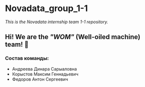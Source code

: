 # Novadata_group_1-1

_This is the Novadata internship team 1-1 repository._
##  Hi! We are the _"WOM"_ (Well-oiled machine) team! 👋
### Состав команды: 
- Андреева Динара Сарыаловна
- Корыстов Максим Геннадьевич
- Федоров Антон Сергеевич


